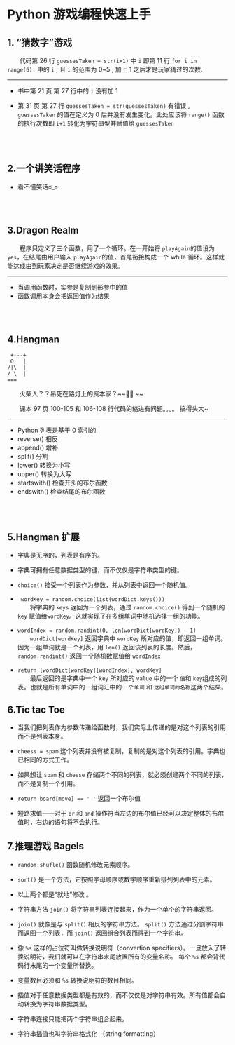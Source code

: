 # Python 游戏编程快速上手

## 1. “猜数字”游戏

&emsp;&emsp;代码第 26 行 `guessesTaken = str(i+1)` 中 `i` 即第 11 行 `for i in range(6):` 中的 `i` , 且 `i` 的范围为 0~5 , 加上 1 之后才是玩家猜过的次数.

----

- 书中第 21 页 第 27 行中的 `i` 没有加 1 

- 第 31 页 第 27 行  `guessesTaken = str(guessesTaken)` 有错误 , `guessesTaken` 的值在定义为 0 后并没有发生变化。此处应该将 `range()` 函数的执行次数即 `i+1` 转化为字符串型并赋值给 `guessesTaken`

<br />
<br />

## 2.一个讲笑话程序

- 看不懂笑话ಠ_ಠ
<br />
<br />

## 3.Dragon Realm

&emsp;&emsp;程序只定义了三个函数，用了一个循环。在一开始将 `playAgain`的值设为 `yes`，在结尾由用户输入 `playAgain`的值，首尾衔接构成一个 while 循环。这样就能达成由到玩家决定是否继续游戏的效果。

---


- 当调用函数时，实参是复制到形参中的值
- 函数调用本身会把返回值作为结果
<br />
<br />

## 4.Hangman
  ```
   +---+
   O   |
/|\  |
/ \  |
===
  ```
   &emsp;&emsp;火柴人？？吊死在路灯上的资本家？~~🐶🐶 ~~ 

   &emsp;&emsp;课本 97 页 100-105 和 106-108 行代码的缩进有问题。。。。 搞得头大~


---
 

- Python 列表是基于 0 索引的
- reverse() 相反
- append() 增补
- split() 分割
- lower() 转换为小写
- upper() 转换为大写
- startswith() 检查开头的布尔函数 
- endswith()  检查结尾的布尔函数

<br />
<br />

## 5.Hangman 扩展

- 字典是无序的，列表是有序的。
- 字典可拥有任意数据类型的键，而不仅仅是字符串类型的键。
- `choice()` 接受一个列表作为参数，并从列表中返回一个随机值。
- ` wordKey = random.choice(list(wordDict.keys()))`  
 &emsp;&emsp;将字典的 `keys` 返回为一个列表，通过 `random.choice()` 得到一个随机的 `key` 赋值给`wordKey`。这就实现了在多组单词中随机选择一组的功能。
- `wordIndex = random.randint(0, len(wordDict[wordKey]) - 1)`  
  &emsp;&emsp;`wordDict[wordKey]` 返回字典中 `wordKey` 所对应的值，即返回一组单词。因为一组单词就是一个列表，用 `len()` 返回该列表的长度。然后，`random.randint()` 返回一个随机数赋值给 `wordIndex`

- `return [wordDict[wordKey][wordIndex], wordKey]`  
&emsp;&emsp;最后返回的是字典中一个 `key` 所对应的 `value` 中的一个 `值`和 `key`组成的列表。也就是所有单词中的一组词汇中的一个`单词` 和 `这组单词的名称`这两个结果。  

## 6.Tic tac Toe

- 当我们把列表作为参数传递给函数时，我们实际上传递的是对这个列表的引用而不是列表本身。  

- `cheess = spam` 这个列表并没有被复制，复制的是对这个列表的引用。字典也已相同的方式工作。
- 如果想让 `spam` 和 `cheese` 存储两个不同的列表，就必须创建两个不同的列表，而不是复制一个引用。
- `return board[move] == ' '` 返回一个布尔值
- 短路求值——对于 `or` 和 `and` 操作符当左边的布尔值已经可以决定整体的布尔值时，右边的语句将不会执行。

## 7.推理游戏 Bagels

- `random.shufle()` 函数随机修改元素顺序。
- `sort()` 是一个方法，它按照字母顺序或数字顺序重新排列列表中的元素。
- 以上两个都是“就地”修改 。

- 字符串方法 `join()` 将字符串列表连接起来，作为一个单个的字符串返回。
- `join()` 就像是与 `split()` 相反的字符串方法。 `split()` 方法通过分割字符串而返回一个列表，而 `join()` 返回组合列表而得到一个字符串。
- 像 `%s` 这样的占位符叫做转换说明符（convertion specifiers）。一旦放入了转换说明符，我们就可以在字符串末尾放置所有的变量名称。 每个 `%s` 都会背代码行末尾的一个变量所替换。
- 变量数目必须和 `%s` 转换说明符的数目相同。
- 插值对于任意数据类型都是有效的，而不仅仅是对字符串有效。所有值都会自动转换为字符串数据类型。
- 字符串连接只能把两个字符串组合起来。
- 字符串插值也叫字符串格式化 （string formatting）